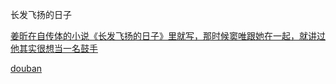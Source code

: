 
长发飞扬的日子

[姜昕在自传体的小说《长发飞扬的日子》里就写，那时候窦唯跟她在一起，就讲过他其实很想当一名鼓手](https://www.zhihu.com/question/20421890/answer/148233272)

[douban](https://book.douban.com/review/5039716/)

